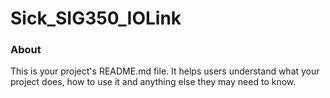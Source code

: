 Sick_SIG350_IOLink
==================

### About

This is your project's README.md file. It helps users understand what your
project does, how to use it and anything else they may need to know.